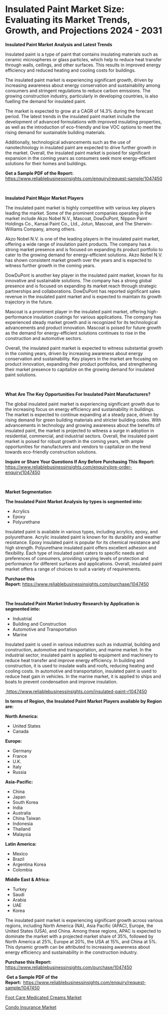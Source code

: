 <p><h1>Insulated Paint Market Size: Evaluating its Market Trends, Growth, and Projections 2024 - 2031</h1></p><p><strong>Insulated Paint Market Analysis and Latest Trends</strong></p>
<p><p>Insulated paint is a type of paint that contains insulating materials such as ceramic microspheres or glass particles, which help to reduce heat transfer through walls, ceilings, and other surfaces. This results in improved energy efficiency and reduced heating and cooling costs for buildings.</p><p>The insulated paint market is experiencing significant growth, driven by increasing awareness about energy conservation and sustainability among consumers and stringent regulations to reduce carbon emissions. The growing construction industry, particularly in developing countries, is also fuelling the demand for insulated paint.</p><p>The market is expected to grow at a CAGR of 14.3% during the forecast period. The latest trends in the insulated paint market include the development of advanced formulations with improved insulating properties, as well as the introduction of eco-friendly and low VOC options to meet the rising demand for sustainable building materials.</p><p>Additionally, technological advancements such as the use of nanotechnology in insulated paint are expected to drive further growth in the market. Overall, the insulated paint market is poised for significant expansion in the coming years as consumers seek more energy-efficient solutions for their homes and buildings.</p></p>
<p><strong>Get a Sample PDF of the Report:&nbsp;</strong> <a href="https://www.reliablebusinessinsights.com/enquiry/request-sample/1047450">https://www.reliablebusinessinsights.com/enquiry/request-sample/1047450</a></p>
<p>&nbsp;</p>
<p><strong>Insulated Paint Major Market Players</strong></p>
<p><p>The insulated paint market is highly competitive with various key players leading the market. Some of the prominent companies operating in the market include Akzo Nobel N.V., Mascoat, DowDuPont, Nippon Paint Holdings Co., Kansai Paint Co., Ltd., Jotun, Mascoat, and The Sherwin-Williams Company, among others.</p><p>Akzo Nobel N.V. is one of the leading players in the insulated paint market, offering a wide range of insulation paint products. The company has a strong market presence and is focused on expanding its product portfolio to cater to the growing demand for energy-efficient solutions. Akzo Nobel N.V. has shown consistent market growth over the years and is expected to witness further growth in the coming years.</p><p>DowDuPont is another key player in the insulated paint market, known for its innovative and sustainable solutions. The company has a strong global presence and is focused on expanding its market reach through strategic partnerships and collaborations. DowDuPont has reported significant sales revenue in the insulated paint market and is expected to maintain its growth trajectory in the future.</p><p>Mascoat is a prominent player in the insulated paint market, offering high-performance insulation coatings for various applications. The company has experienced steady market growth and is recognized for its technological advancements and product innovation. Mascoat is poised for future growth as the demand for energy-efficient solutions continues to rise in the construction and automotive sectors.</p><p>Overall, the insulated paint market is expected to witness substantial growth in the coming years, driven by increasing awareness about energy conservation and sustainability. Key players in the market are focusing on product innovation, expanding their product portfolios, and strengthening their market presence to capitalize on the growing demand for insulated paint solutions.</p></p>
<p>&nbsp;</p>
<p><strong>What Are The Key Opportunities For Insulated Paint Manufacturers?</strong></p>
<p><p>The global insulated paint market is experiencing significant growth due to the increasing focus on energy efficiency and sustainability in buildings. The market is expected to continue expanding at a steady pace, driven by rising demand for green building materials and stricter building codes. With advancements in technology and growing awareness about the benefits of insulated paint, the market is projected to witness a surge in adoption in residential, commercial, and industrial sectors. Overall, the insulated paint market is poised for robust growth in the coming years, with ample opportunities for manufacturers and vendors to capitalize on the trend towards eco-friendly construction solutions.</p></p>
<p><strong>Inquire or Share Your Questions If Any Before Purchasing This Report:</strong> <a href="https://www.reliablebusinessinsights.com/enquiry/pre-order-enquiry/1047450">https://www.reliablebusinessinsights.com/enquiry/pre-order-enquiry/1047450</a></p>
<p>&nbsp;</p>
<p><strong>Market Segmentation</strong></p>
<p><strong>The Insulated Paint Market Analysis by types is segmented into:</strong></p>
<p><ul><li>Acrylics</li><li>Epoxy</li><li>Polyurethane</li></ul></p>
<p><p>Insulated paint is available in various types, including acrylics, epoxy, and polyurethane. Acrylic insulated paint is known for its durability and weather resistance. Epoxy insulated paint is popular for its chemical resistance and high strength. Polyurethane insulated paint offers excellent adhesion and flexibility. Each type of insulated paint caters to specific needs and preferences of consumers, providing varying levels of protection and performance for different surfaces and applications. Overall, insulated paint market offers a range of choices to suit a variety of requirements.</p></p>
<p><strong>Purchase this Report:&nbsp;</strong><a href="https://www.reliablebusinessinsights.com/purchase/1047450">https://www.reliablebusinessinsights.com/purchase/1047450</a></p>
<p>&nbsp;</p>
<p><strong>The Insulated Paint Market Industry Research by Application is segmented into:</strong></p>
<p><ul><li>Industrial</li><li>Building and Construction</li><li>Automotive and Transportation</li><li>Marine</li></ul></p>
<p><p>Insulated paint is used in various industries such as industrial, building and construction, automotive and transportation, and marine market. In the industrial sector, insulated paint is applied to equipment and machinery to reduce heat transfer and improve energy efficiency. In building and construction, it is used to insulate walls and roofs, reducing heating and cooling costs. In automotive and transportation, insulated paint is used to reduce heat gain in vehicles. In the marine market, it is applied to ships and boats to prevent condensation and improve insulation.</p></p>
<p><a href="https://www.reliablebusinessinsights.com/insulated-paint-r1047450">&nbsp;https://www.reliablebusinessinsights.com/insulated-paint-r1047450</a></p>
<p><strong>In terms of Region, the Insulated Paint Market Players available by Region are:</strong></p>
<p>
    <p> <strong> North America: </strong>
        <ul>
            <li>United States</li>
            <li>Canada</li>
        </ul>
        </p> 
    <p> <strong> Europe: </strong>
        <ul>
            <li>Germany</li>
            <li>France</li>
            <li>U.K.</li>
            <li>Italy</li>
            <li>Russia</li>
        </ul>
        </p> 
    <p> <strong> Asia-Pacific: </strong>
        <ul>
            <li>China</li>
            <li>Japan</li>
            <li>South Korea</li>
            <li>India</li>
            <li>Australia</li>
            <li>China Taiwan</li>
            <li>Indonesia</li>
            <li>Thailand</li>
            <li>Malaysia</li>
        </ul>
        </p> 
    <p> <strong> Latin America: </strong>
        <ul>
            <li>Mexico</li>
            <li>Brazil</li>
            <li>Argentina Korea</li>
            <li>Colombia</li>
        </ul>
        </p> 
    <p> <strong> Middle East & Africa: </strong>
        <ul>
            <li>Turkey</li>
            <li>Saudi</li>
            <li>Arabia</li>
            <li>UAE</li>
            <li>Korea</li>
        </ul>
    </p>
    </p>
<p><p>The insulated paint market is experiencing significant growth across various regions, including North America (NA), Asia Pacific (APAC), Europe, the United States (USA), and China. Among these regions, APAC is expected to dominate the market with a projected market share of 35%, followed by North America at 25%, Europe at 20%, the USA at 15%, and China at 5%. This dynamic growth can be attributed to increasing awareness about energy efficiency and sustainability in the construction industry.</p></p>
<p><strong>Purchase this Report: </strong><a href="https://www.reliablebusinessinsights.com/purchase/1047450">https://www.reliablebusinessinsights.com/purchase/1047450</a></p>
<p>&nbsp;<strong>Get a Sample PDF of the Report:&nbsp;&nbsp;</strong><a href="https://www.reliablebusinessinsights.com/enquiry/request-sample/1047450">https://www.reliablebusinessinsights.com/enquiry/request-sample/1047450</a></p>
<p><strong></strong></p>
<p><p><a href="https://view.publitas.com/reportprime-1/foot-care-medicated-creams-market-size-market-outlook-and-market-forecast-2024-to-2031/">Foot Care Medicated Creams Market</a></p><p><a href="https://view.publitas.com/reportprime-1/condo-insurance-market-competitive-analysis-market-trends-and-forecast-to-2031/">Condo Insurance Market</a></p></p>